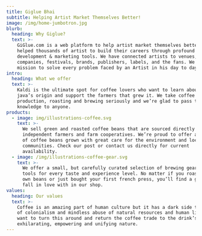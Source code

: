 ```yaml
---
title: Giglue Bhai
subtitle: Helping Artist Market Themselves Better!
image: /img/home-jumbotron.jpg
blurb:
  heading: Why Giglue?
  text: >-
    GiGlue.com is a web platform to help artist market themselves better. It has
    helped thousands of artist to build their careers through profound career
    development & marketing tools. We have connected artists to venues, event
    companies, festivals, brands, publishers, labels, and the fans. We are on a
    mission to solve every problem faced by an Artist in his day to day life.
intro:
  heading: What we offer
  text: >-
    Kaldi is the ultimate spot for coffee lovers who want to learn about their
    java’s origin and support the farmers that grew it. We take coffee
    production, roasting and brewing seriously and we’re glad to pass that
    knowledge to anyone.
products:
  - image: img/illustrations-coffee.svg
    text: >-
      We sell green and roasted coffee beans that are sourced directly from
      independent farmers and farm cooperatives. We’re proud to offer a variety
      of coffee beans grown with great care for the environment and local
      communities. Check our post or contact us directly for current
      availability.
  - image: /img/illustrations-coffee-gear.svg
    text: >-
      We offer a small, but carefully curated selection of brewing gear and
      tools for every taste and experience level. No matter if you roast your
      own beans or just bought your first french press, you’ll find a gadget to
      fall in love with in our shop.
values:
  heading: Our values
  text: >-
    Coffee is an amazing part of human culture but it has a dark side too – one
    of colonialism and mindless abuse of natural resources and human lives. We
    want to turn this around and return the coffee trade to the drink’s
    exhilarating, empowering and unifying nature.
---
```


